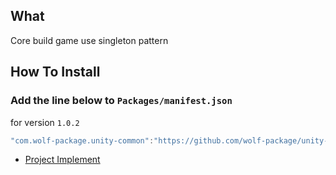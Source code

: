 ## What
  Core build game use singleton pattern
## How To Install

### Add the line below to `Packages/manifest.json`

for version `1.0.2`
```csharp
"com.wolf-package.unity-common":"https://github.com/wolf-package/unity-common.git#1.0.2",
```
- [Project Implement](https://github.com/VirtueSky/Base-game-hyper-casual)
